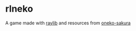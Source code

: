 # rlneko
A game made with [raylib](raylib.com/) and resources from [oneko-sakura](http://www.daidouji.com/oneko/)
